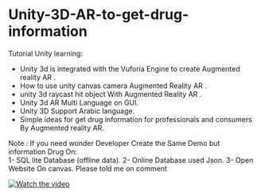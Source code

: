# Unity-3D-AR-to-get-drug-information
Tutorial  Unity learning: 
* Unity 3d is integrated with the Vuforia Engine to create Augmented reality AR .
* How to use unity  canvas camera Augmented Reality AR . 
* unity 3d raycast hit object With Augmented Reality AR . 
* Unity 3d AR Multi Language on GUI. 
* Unity 3D Support Arabic language. 
* Simple ideas for get drug information for professionals and consumers By Augmented reality AR.  

Note : 
If you need  wonder Developer Create the Same Demo but information Drug On:  
1- SQL lite Database (offline data). 
2- Online Database used Json. 
3- Open Website On canvas.  Please told me on comment  


[![Watch the video](https://img.youtube.com/vi/Vnd_ACln9h4/0.jpg)](https://youtu.be/Vnd_ACln9h4)
